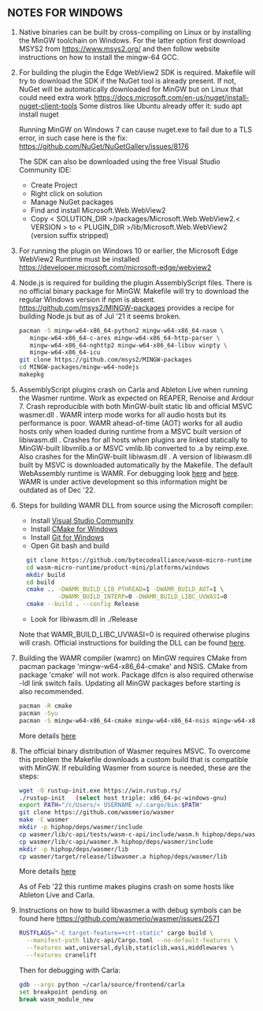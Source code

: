NOTES FOR WINDOWS
-----------------

1. Native binaries can be built by cross-compiling on Linux or by installing the
   MinGW toolchain on Windows. For the latter option first download MSYS2 from
   https://www.msys2.org/ and then follow website instructions on how to install
   the mingw-64 GCC.


2. For building the plugin the Edge WebView2 SDK is required. Makefile will try
   to download the SDK if the NuGet tool is already present. If not, NuGet will
   be automatically downloaded for MinGW but on Linux that could need extra work
   https://docs.microsoft.com/en-us/nuget/install-nuget-client-tools
   Some distros like Ubuntu already offer it: sudo apt install nuget

   Running MinGW on Windows 7 can cause nuget.exe to fail due to a TLS error, in
   such case here is the fix: https://github.com/NuGet/NuGetGallery/issues/8176

   The SDK can also be downloaded using the free Visual Studio Community IDE:

   - Create Project
   - Right click on solution
   - Manage NuGet packages
   - Find and install Microsoft.Web.WebView2
   - Copy < SOLUTION_DIR >/packages/Microsoft.Web.WebView2.< VERSION > to
     < PLUGIN_DIR >/lib/Microsoft.Web.WebView2  (version suffix stripped)


3. For running the plugin on Windows 10 or earlier, the Microsoft Edge WebView2
   Runtime must be installed https://developer.microsoft.com/microsoft-edge/webview2


4. Node.js is required for building the plugin AssemblyScript files. There is no
   official binary package for MinGW. Makefile will try to download the regular
   Windows version if npm is absent. https://github.com/msys2/MINGW-packages
   provides a recipe for building Node.js but as of Jul '21 it seems broken.

   ```Bash
   pacman -S mingw-w64-x86_64-python2 mingw-w64-x86_64-nasm \
      mingw-w64-x86_64-c-ares mingw-w64-x86_64-http-parser \
      mingw-w64-x86_64-nghttp2 mingw-w64-x86_64-libuv winpty \
      mingw-w64-x86_64-icu
   git clone https://github.com/msys2/MINGW-packages
   cd MINGW-packages/mingw-w64-nodejs
   makepkg
   ```


5. AssemblyScript plugins crash on Carla and Ableton Live when running the
   Wasmer runtime. Work as expected on REAPER, Renoise and Ardour 7. Crash
   reproducible with both MinGW-built static lib and official MSVC wasmer.dll .
   WAMR interp mode works for all audio hosts but its performance is poor. WAMR
   ahead-of-time (AOT) works for all audio hosts only when loaded during runtime
   from a MSVC built version of libiwasm.dll . Crashes for all hosts when
   plugins are linked statically to MinGW-built libvmlib.a or MSVC vmlib.lib
   converted to .a by reimp.exe. Also crashes for the MinGW-built libiwasm.dll .
   A version of libiwasm.dll built by MSVC is downloaded automatically by the
   Makefile. The default WebAssembly runtime is WAMR. For debugging look [here](https://github.com/bytecodealliance/wasm-micro-runtime/blob/25fc006c3359e0788b42bc9a11923f8ffbe29577/core/iwasm/aot/aot_runtime.c#L1542)
   and [here](https://github.com/bytecodealliance/wasm-micro-runtime/blob/52b6c73d9c2dee4973271a5cb1e2b9242a7a975b/core/iwasm/common/arch/invokeNative_general.c#L10). WAMR is under active development so this
   information might be outdated as of Dec '22.
   


6. Steps for building WAMR DLL from source using the Microsoft compiler:

   - Install [Visual Studio Community](https://visualstudio.microsoft.com/downloads/)
   - Install [CMake for Windows](https://cmake.org/download/)
   - Install [Git for Windows](https://github.com/git-for-windows/git/releases/)
   - Open Git bash and build
   ```Bash
     git clone https://github.com/bytecodealliance/wasm-micro-runtime
     cd wasm-micro-runtime/product-mini/platforms/windows
     mkdir build
     cd build
     cmake .. -DWAMR_BUILD_LIB_PTHREAD=1 -DWAMR_BUILD_AOT=1 \
              -DWAMR_BUILD_INTERP=0 -DWAMR_BUILD_LIBC_UVWASI=0
     cmake --build . --config Release
   ```
   - Look for libiwasm.dll in ./Release

   Note that WAMR_BUILD_LIBC_UVWASI=0 is required otherwise plugins will crash.
   Official instructions for building the DLL can be found [here](https://github.com/bytecodealliance/wasm-micro-runtime/blob/main/doc/build_wamr.md).


7. Building the WAMR compiler (wamrc) on MinGW requires CMake from pacman
   package 'mingw-w64-x86_64-cmake' and NSIS. CMake from package 'cmake' will
   not work. Package dlfcn is also required otherwise -ldl link switch fails.
   Updating all MinGW packages before starting is also recommended.

   ```Bash
   pacman -R cmake
   pacman -Syu
   pacman -S mingw-w64-x86_64-cmake mingw-w64-x86_64-nsis mingw-w64-x86_64-dlfcn
   ```

   More details [here](https://github.com/bytecodealliance/wasm-micro-runtime/blob/main/doc/build_wamr.md#MinGW)


8. The official binary distribution of Wasmer requires MSVC. To overcome this
   problem the Makefile downloads a custom build that is compatible with MinGW.
   If rebuilding Wasmer from source is needed, these are the steps:

   ```Bash
   wget -O rustup-init.exe https://win.rustup.rs/
   ./rustup-init   (select host triple: x86_64-pc-windows-gnu)
   export PATH="/c/Users/< USERNAME >/.cargo/bin:$PATH"
   git clone https://github.com/wasmerio/wasmer
   make -C wasmer
   mkdir -p hiphop/deps/wasmer/include
   cp wasmer/lib/c-api/tests/wasm-c-api/include/wasm.h hiphop/deps/wasmer/include
   cp wasmer/lib/c-api/wasmer.h hiphop/deps/wasmer/include
   mkdir -p hiphop/deps/wasmer/lib
   cp wasmer/target/release/libwasmer.a hiphop/deps/wasmer/lib
   ```
   
   More details [here](https://stackoverflow.com/questions/47379214/step-by-step-instruction-to-install-rust-and-cargo-for-mingw-with-msys2)

   As of Feb '22 this runtime makes plugins crash on some hosts like Ableton
   Live and Carla.


9. Instructions on how to build libwasmer.a with debug symbols can be found here
   https://github.com/wasmerio/wasmer/issues/2571

   ```Bash
   RUSTFLAGS="-C target-feature=+crt-static" cargo build \
     --manifest-path lib/c-api/Cargo.toml --no-default-features \
     --features wat,universal,dylib,staticlib,wasi,middlewares \
     --features cranelift
   ```

   Then for debugging with Carla:

   ```Bash
   gdb --args python ~/carla/source/frontend/carla
   set breakpoint pending on
   break wasm_module_new
   ```
